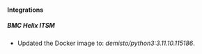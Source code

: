
#### Integrations

##### BMC Helix ITSM
- Updated the Docker image to: *demisto/python3:3.11.10.115186*.


